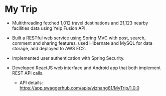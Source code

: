 # My Trip

- Multithreading fetched 1,012 travel destinations and 21,123 nearby facilities data using Yelp Fusion API.

- Built a RESTful web service using Spring MVC with post, search, comment and sharing features, used Hibernate and MySQL for data storage, and deployed to AWS EC2.

- Implemented user authentication with Spring Security.

- Developed ReactJS web interface and Android app that both implement REST API calls.
    - API details: https://app.swaggerhub.com/apis/yizhang61/MyTrip/1.0.0